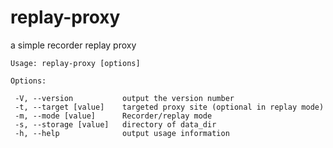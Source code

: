 # replay-proxy
a simple recorder replay proxy

    Usage: replay-proxy [options]
  
    Options:
    
     -V, --version           output the version number
     -t, --target [value]    targeted proxy site (optional in replay mode)
     -m, --mode [value]      Recorder/replay mode
     -s, --storage [value]   directory of data_dir
     -h, --help              output usage information

